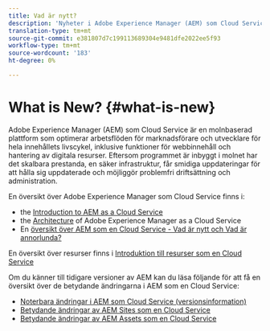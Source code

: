 ```yaml
---
title: Vad är nytt?
description: 'Nyheter i Adobe Experience Manager (AEM) som Cloud Service. '
translation-type: tm+mt
source-git-commit: e381807d7c199113689304e9481dfe2022ee5f93
workflow-type: tm+mt
source-wordcount: '183'
ht-degree: 0%

---
```



# What is New? {#what-is-new}

<!-- For the pre-release of Adobe Experience Manager (AEM) as a Cloud Service everything is new. -->

Adobe Experience Manager (AEM) som Cloud Service är en molnbaserad plattform som optimerar arbetsflöden för marknadsförare och utvecklare för hela innehållets livscykel, inklusive funktioner för webbinnehåll och hantering av digitala resurser. Eftersom programmet är inbyggt i molnet har det skalbara prestanda, en säker infrastruktur, får smidiga uppdateringar för att hålla sig uppdaterade och möjliggör problemfri driftsättning och administration.

En översikt över Adobe Experience Manager som Cloud Service finns i:
* the [Introduction to AEM as a Cloud Service](/help/overview/introduction.md)
* the [Architecture](/help/core-concepts/architecture.md) of Adobe Experience Manager as a Cloud Service
* En [översikt över AEM som en Cloud Service - Vad är nytt och Vad är annorlunda?](/help/overview/what-is-new-and-different.md)

<!-- Please link to introduction or what's new of Sites. -->

En översikt över resurser finns i [Introduktion till resurser som en Cloud Service](/help/assets/overview.md)

Om du känner till tidigare versioner av AEM kan du läsa följande för att få en översikt över de betydande ändringarna i AEM som en Cloud Service:

* [Noterbara ändringar i AEM som Cloud Service (versionsinformation)](/help/release-notes/aem-cloud-changes.md)
* [Betydande ändringar av AEM Sites som en Cloud Service](/help/sites-cloud/sites-cloud-changes.md)
* [Betydande ändringar av AEM Assets som en Cloud Service](/help/assets/assets-cloud-changes.md)
